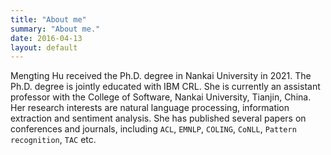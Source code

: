 ```yaml
---
title: "About me"
summary: "About me."
date: 2016-04-13
layout: default
---
```

 
Mengting Hu received the Ph.D. degree in Nankai University in 2021. The Ph.D. degree is jointly educated with IBM CRL. She is currently an assistant professor with the College of Software, Nankai University, Tianjin, China. Her research interests are natural language processing, information extraction and sentiment analysis. She has published several papers on conferences and journals, including `ACL`, `EMNLP`, `COLING`, `CoNLL`, `Pattern recognition`, `TAC` etc.





